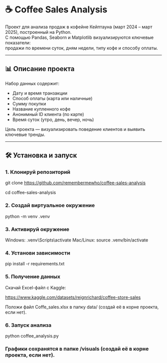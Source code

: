 # ☕ Coffee Sales Analysis

Проект для анализа продаж в кофейне Кейптауна (март 2024 – март 2025), построенный на Python.  
С помощью Pandas, Seaborn и Matplotlib визуализируются ключевые показатели:  
продажи по времени суток, дням недели, типу кофе и способу оплаты.

---

## 📊 Описание проекта

Набор данных содержит:
- Дату и время транзакции
- Способ оплаты (карта или наличные)
- Сумму покупки
- Название купленного кофе
- Анонимный ID клиента (по карте)
- Время суток (утро, день, вечер, ночь)

Цель проекта — визуализировать поведение клиентов и выявить ключевые тренды.

---

## 🛠️ Установка и запуск

### 1. Клонируй репозиторий

git clone https://github.com/remembermewho/coffee-sales-analysis

cd coffee-sales-analysis

### 2. Создай виртуальное окружение 

python -m venv .venv

### 3. Активируй окружение

Windows: .venv\Scripts\activate
Mac/Linux: source .venv/bin/activate

### 4. Установи зависимости

pip install -r requirements.txt

### 5. Получение данных 

Скачай Excel-файл с Kaggle:

https://www.kaggle.com/datasets/reignrichard/coffee-store-sales

Положи файл Coffe_sales.xlsx в папку data/ (создай её в корне проекта, если нет).

### 6. Запуск анализа

python coffee_analysis.py

### Графики сохранятся в папке /visuals (создай её в корне проекта, если нет).
